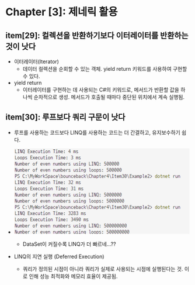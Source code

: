 # Chapter [3]: 제네릭 활용

## item[29]: 컬렉션을 반환하기보다 이터레이터를 반환하는 것이 낫다

- 이터레이터(Iterator)
  - 데이터 컬렉션을 순회할 수 있는 객체. yield return 키워드를 사용하여 구현할 수 있다.
- yield return
  - 이터레이터를 구현하는 데 사용되는 C#의 키워드로, 메서드가 반환할 값을 하나씩 순차적으로 생성. 메서드가 호출될 때마다 중단된 위치에서 계속 실행됨.

## item[30]: 루프보다 쿼리 구문이 낫다

- 루프를 사용하는 코드보다 LINQ를 사용하는 코드는 더 간결하고, 유지보수하기 쉽다.

- ![alt text](image.png)
  - DataSet이 커질수록 LINQ가 더 빠르네...??
- LINQ의 지연 실행 (Deferred Execution)
  - 쿼리가 정의된 시점이 아니라 쿼리가 실제로 사용되는 시점에 실행된다는 것. 이로 인해 성능 최적화와 메모리 효율이 제공됨.
